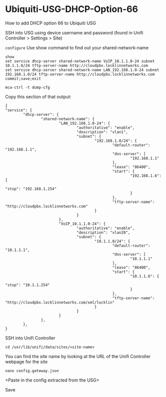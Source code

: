 # Ubiquiti-USG-DHCP-Option-66
How to add DHCP option 66 to Ubiquiti USG


SSH into USG using device username and password (found in Unifi Controller > Settings > Site)

```configure```
Use show command to find out your shared-network-name
```
show
set service dhcp-server shared-network-name VoIP_10.1.1.0-24 subnet 10.1.1.0/24 tftp-server-name http://cloudpbx.locklinnetworks.com
set service dhcp-server shared-network-name LAN_192.168.1.0-24 subnet 192.168.1.0/24 tftp-server-name http://cloudpbx.locklinnetworks.com
commit;save;exit

mca-ctrl -t dump-cfg 
```

Copy this section of that output:

```
{
"service": {
        "dhcp-server": {
                "shared-network-name": {
                        "LAN_192.168.1.0-24": {
                                "authoritative": "enable",
                                "description": "vlan1",
                                "subnet": {
                                        "192.168.1.0/24": {
                                                "default-router": "192.168.1.1",
                                                "dns-server": [
                                                        "192.168.1.1"
                                                ],
                                                "lease": "86400",
                                                "start": {
                                                        "192.168.1.6": {
                                                                "stop": "192.168.1.254"
                                                        }
                                                },
                                                "tftp-server-name": "http://cloudpbx.locklinnetworks.com"
                                        }
                                }
                        },
                        "VoIP_10.1.1.0-24": {
                                "authoritative": "enable",
                                "description": "vlan20",
                                "subnet": {
                                        "10.1.1.0/24": {
                                                "default-router": "10.1.1.1",
                                                "dns-server": [
                                                        "10.1.1.1"
                                                ],
                                                "lease": "86400",
                                                "start": {
                                                        "10.1.1.6": {
                                                                "stop": "10.1.1.254"
                                                        }
                                                },
                                                "tftp-server-name": "http://cloudpbx.locklinnetworks.com/xml/locklin"
                                        }
                                }
                        }
                },
        },
}
```

SSH into Unifi Controller

``` cd /usr/lib/unifi/data/sites/<site-name> ```

You can find the site name by looking at the URL of the Unifi Controller webpage for the site

```nano config.gateway.json```

\<Paste in the config extracted from the USG\>

Save

